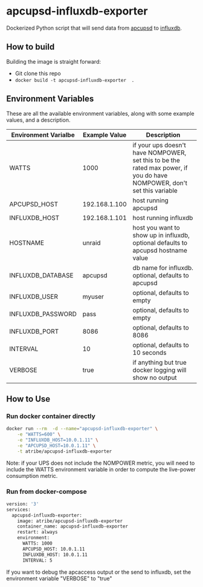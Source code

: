 # apcupsd-influxdb-exporter

Dockerized Python script that will send data from [apcupsd](http://www.apcupsd.org/) to [influxdb](https://hub.docker.com/_/influxdb).

## How to build
Building the image is straight forward:
* Git clone this repo
* `docker build -t apcupsd-influxdb-exporter  .`

## Environment Variables
These are all the available environment variables, along with some example values, and a description.

| Environment Varialbe | Example Value | Description |
| -------------------- | ------------- | ----------- |
| WATTS |  1000 | if your ups doesn't have NOMPOWER, set this to be the rated max power, if you do have NOMPOWER, don't set this variable |
| APCUPSD_HOST | 192.168.1.100 | host running apcupsd |
| INFLUXDB_HOST | 192.168.1.101 | host running influxdb |
| HOSTNAME | unraid | host you want to show up in influxdb, optional defaults to apcupsd hostname value|
| INFLUXDB_DATABASE | apcupsd | db name for influxdb. optional, defaults to apcupsd |
| INFLUXDB_USER | myuser | optional, defaults to empty |
| INFLUXDB_PASSWORD | pass | optional, defaults to empty |
| INFLUXDB_PORT |  8086 | optional, defaults to 8086 |
| INTERVAL | 10 | optional, defaults to 10 seconds |
| VERBOSE | true | if anything but true docker logging will show no output |

## How to Use

### Run docker container directly
```bash
docker run --rm  -d --name="apcupsd-influxdb-exporter" \
    -e "WATTS=600" \
    -e "INFLUXDB_HOST=10.0.1.11" \
    -e "APCUPSD_HOST=10.0.1.11" \
    -t atribe/apcupsd-influxdb-exporter
```
Note: if your UPS does not include the NOMPOWER metric, you will need to include the WATTS environment variable in order to compute the live-power consumption 
metric.

### Run from docker-compose
```bash
version: '3'
services:
  apcupsd-influxdb-exporter:
    image: atribe/apcupsd-influxdb-exporter
    container_name: apcupsd-influxdb-exporter
    restart: always
    environment:
      WATTS: 1000
      APCUPSD_HOST: 10.0.1.11
      INFLUXDB_HOST: 10.0.1.11
      INTERVAL: 5
```

If you want to debug the apcaccess output or the send to influxdb, set the environment variable "VERBOSE" to "true"
